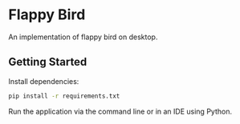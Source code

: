 # Flappy Bird

An implementation of flappy bird on desktop.

## Getting Started

Install dependencies:

```bash
pip install -r requirements.txt
```

Run the application via the command line or in an IDE using Python.